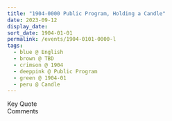 ```yaml
---
title: "1904-0000 Public Program, Holding a Candle"
date: 2023-09-12
display_date: 
sort_date: 1904-01-01
permalink: /events/1904-0101-0000-l
tags:
  - blue @ English
  - brown @ TBD
  - crimson @ 1904
  - deeppink @ Public Program
  - green @ 1904-01
  - peru @ Candle
---
```


<wave-list>
  <list-title color="green" width="75">Key Quote</list-title>
  <list-item color="BlanchedAlmond"  width="200"></list-item>
  <list-item color="Lavender"></list-item>
  <list-item color="BlanchedAlmond"></list-item>
</wave-list>

<br>

<wave-list>
  <list-title color="green" width="75">Comments</list-title>
  <list-item color="BlanchedAlmond"  width="200"></list-item>
  <list-item color="Lavender"></list-item>
  <list-item color="BlanchedAlmond"></list-item>
</wave-list>